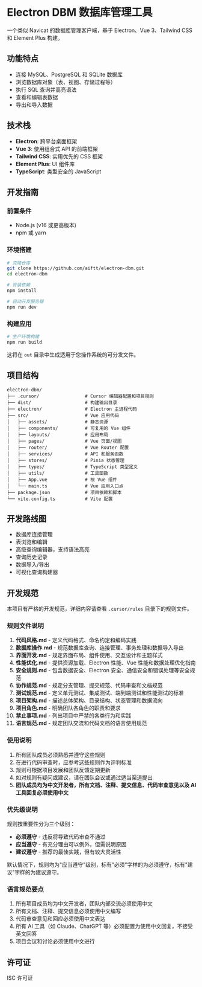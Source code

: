 # Electron DBM 数据库管理工具

一个类似 Navicat 的数据库管理客户端，基于 Electron、Vue 3、Tailwind CSS 和 Element Plus 构建。

## 功能特点

- 连接 MySQL、PostgreSQL 和 SQLite 数据库
- 浏览数据库对象（表、视图、存储过程等）
- 执行 SQL 查询并高亮语法
- 查看和编辑表数据
- 导出和导入数据

## 技术栈

- **Electron**: 跨平台桌面框架
- **Vue 3**: 使用组合式 API 的前端框架
- **Tailwind CSS**: 实用优先的 CSS 框架
- **Element Plus**: UI 组件库
- **TypeScript**: 类型安全的 JavaScript

## 开发指南

### 前置条件

- Node.js (v16 或更高版本)
- npm 或 yarn

### 环境搭建

```bash
# 克隆仓库
git clone https://github.com/aiftt/electron-dbm.git
cd electron-dbm

# 安装依赖
npm install

# 启动开发服务器
npm run dev
```

### 构建应用

```bash
# 生产环境构建
npm run build
```

这将在 `out` 目录中生成适用于您操作系统的可分发文件。

## 项目结构

```
electron-dbm/
├── .cursor/                 # Cursor 编辑器配置和项目规则
├── dist/                    # 构建输出目录
├── electron/                # Electron 主进程代码
├── src/                     # Vue 应用代码
│   ├── assets/              # 静态资源
│   ├── components/          # 可复用的 Vue 组件
│   ├── layouts/             # 应用布局
│   ├── pages/               # Vue 页面/视图
│   ├── router/              # Vue Router 配置
│   ├── services/            # API 和服务函数
│   ├── stores/              # Pinia 状态管理
│   ├── types/               # TypeScript 类型定义
│   ├── utils/               # 工具函数
│   ├── App.vue              # 根 Vue 组件
│   └── main.ts              # Vue 应用入口点
├── package.json             # 项目依赖和脚本
└── vite.config.ts           # Vite 配置
```

## 开发路线图

- 数据库连接管理
- 表浏览和编辑
- 高级查询编辑器，支持语法高亮
- 查询历史记录
- 数据导入/导出
- 可视化查询构建器

## 开发规范

本项目有严格的开发规范，详细内容请查看 `.cursor/rules` 目录下的规则文件。

### 规则文件说明

1. **代码风格.md** - 定义代码格式、命名约定和编码实践
2. **数据库操作.md** - 规范数据库查询、连接管理、事务处理和数据导入导出
3. **界面开发.md** - 规定界面布局、组件使用、交互设计和主题样式
4. **性能优化.md** - 提供资源加载、Electron 性能、Vue 性能和数据处理优化指南
5. **安全规则.md** - 包含数据安全、Electron 安全、通信安全和错误处理等安全规范
6. **协作规范.md** - 规定分支管理、提交规范、代码审查和文档规范
7. **测试规范.md** - 定义单元测试、集成测试、端到端测试和性能测试的标准
8. **项目架构.md** - 描述总体架构、目录结构、状态管理和数据流向
9. **项目角色.md** - 明确团队各角色的职责和要求
10. **禁止事项.md** - 列出项目中严禁的各类行为和实践
11. **语言规范.md** - 规定团队交流和代码文档的语言使用规范

### 使用说明

1. 所有团队成员必须熟悉并遵守这些规则
2. 在进行代码审查时，应参考这些规则作为评判标准
3. 规则可根据项目发展和团队反馈定期更新
4. 如对规则有疑问或建议，请在团队会议或通过适当渠道提出
5. **团队成员均为中文开发者，所有文档、注释、提交信息、代码审查意见以及 AI 工具回复必须使用中文**

### 优先级说明

规则按重要性分为三个级别：

- **必须遵守** - 违反将导致代码审查不通过
- **应当遵守** - 有充分理由可以例外，但需说明原因
- **建议遵守** - 推荐的最佳实践，但有较大灵活性

默认情况下，规则均为"应当遵守"级别，标有"必须"字样的为必须遵守，标有"建议"字样的为建议遵守。

### 语言规范要点

1. 所有项目成员均为中文开发者，团队内部交流必须使用中文
2. 所有文档、注释、提交信息必须使用中文编写
3. 代码审查意见和回应必须使用中文表达
4. 所有 AI 工具（如 Claude、ChatGPT 等）必须配置为使用中文回复，不接受英文回答
5. 项目会议和讨论必须使用中文进行

## 许可证

ISC 许可证
